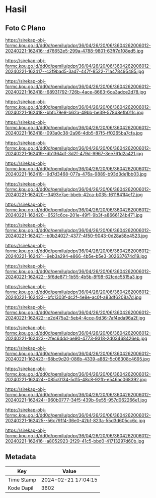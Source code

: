 # Hasil

## Foto C Plano

https://sirekap-obj-formc.kpu.go.id/dd0d/pemilu/pdpr/36/04/26/20/06/3604262006012-20240221-162416--d76652e5-299a-4788-9801-63ff7d108ed5.jpg

https://sirekap-obj-formc.kpu.go.id/dd0d/pemilu/pdpr/36/04/26/20/06/3604262006012-20240221-162417--c3f9bad5-3ad7-447f-8522-71a478495485.jpg

https://sirekap-obj-formc.kpu.go.id/dd0d/pemilu/pdpr/36/04/26/20/06/3604262006012-20240221-162418--68931792-726b-4ace-8663-6ca3adce2d78.jpg

https://sirekap-obj-formc.kpu.go.id/dd0d/pemilu/pdpr/36/04/26/20/06/3604262006012-20240221-162418--bbfc79e9-b62a-49bb-be39-578d8efb011c.jpg

https://sirekap-obj-formc.kpu.go.id/dd0d/pemilu/pdpr/36/04/26/20/06/3604262006012-20240221-162418--093a0c38-2a96-4db5-87f5-ff0265ba7cfa.jpg

https://sirekap-obj-formc.kpu.go.id/dd0d/pemilu/pdpr/36/04/26/20/06/3604262006012-20240221-162419--db1364df-3d2f-479d-9967-3ee761d2a421.jpg

https://sirekap-obj-formc.kpu.go.id/dd0d/pemilu/pdpr/36/04/26/20/06/3604262006012-20240221-162419--9d7d3468-077a-476a-9889-b93d3de1bb03.jpg

https://sirekap-obj-formc.kpu.go.id/dd0d/pemilu/pdpr/36/04/26/20/06/3604262006012-20240221-162420--3493e7ae-bbeb-42ca-b035-f611841f4ef2.jpg

https://sirekap-obj-formc.kpu.go.id/dd0d/pemilu/pdpr/36/04/26/20/06/3604262006012-20240221-162420--6521c6ce-201e-49f1-9b3f-a8666124b471.jpg

https://sirekap-obj-formc.kpu.go.id/dd0d/pemilu/pdpr/36/04/26/20/06/3604262006012-20240221-162421--b0b24027-4377-4f50-9043-0d28a58e4523.jpg

https://sirekap-obj-formc.kpu.go.id/dd0d/pemilu/pdpr/36/04/26/20/06/3604262006012-20240221-162421--9eb3a294-e866-4b5e-b5e3-302637674d19.jpg

https://sirekap-obj-formc.kpu.go.id/dd0d/pemilu/pdpr/36/04/26/20/06/3604262006012-20240221-162422--5f6de871-1b55-4b5b-8f98-62fcdc5515a3.jpg

https://sirekap-obj-formc.kpu.go.id/dd0d/pemilu/pdpr/36/04/26/20/06/3604262006012-20240221-162422--bfc1303f-dc2f-4e8e-ac0f-a83df6208a7d.jpg

https://sirekap-obj-formc.kpu.go.id/dd0d/pemilu/pdpr/36/04/26/20/06/3604262006012-20240221-162422--e2d475a2-5eb4-4cce-9d36-7af4eda96a2f.jpg

https://sirekap-obj-formc.kpu.go.id/dd0d/pemilu/pdpr/36/04/26/20/06/3604262006012-20240221-162423--2fec64dd-ae90-4773-9318-2d03468426eb.jpg

https://sirekap-obj-formc.kpu.go.id/dd0d/pemilu/pdpr/36/04/26/20/06/3604262006012-20240221-162423--68bc9d20-086b-4339-a882-5c06308c4695.jpg

https://sirekap-obj-formc.kpu.go.id/dd0d/pemilu/pdpr/36/04/26/20/06/3604262006012-20240221-162424--085c0134-5d15-48c8-92fb-e546ac068392.jpg

https://sirekap-obj-formc.kpu.go.id/dd0d/pemilu/pdpr/36/04/26/20/06/3604262006012-20240221-162424--960b0777-34f5-439b-9e55-957d062266e1.jpg

https://sirekap-obj-formc.kpu.go.id/dd0d/pemilu/pdpr/36/04/26/20/06/3604262006012-20240221-162425--56c791f4-36e0-42bf-823a-55d3d605cc6c.jpg

https://sirekap-obj-formc.kpu.go.id/dd0d/pemilu/pdpr/36/04/26/20/06/3604262006012-20240221-162416--a8052923-2f29-41c5-bbd0-41713297d60b.jpg


## Metadata

| Key        | Value               |
| ---------- | ------------------- |
| Time Stamp | 2024-02-21 17:04:15 |
| Kode Dapil | 3602                |



